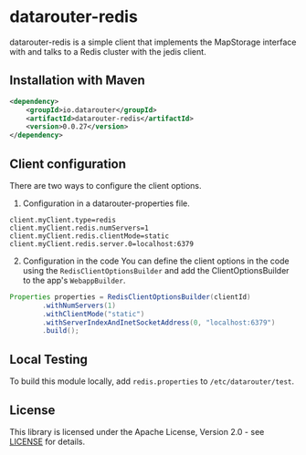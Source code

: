 # datarouter-redis

datarouter-redis is a simple client that implements the MapStorage interface with and talks to a Redis cluster with
 the jedis client.

## Installation with Maven

```xml
<dependency>
	<groupId>io.datarouter</groupId>
	<artifactId>datarouter-redis</artifactId>
	<version>0.0.27</version>
</dependency>
```

## Client configuration

There are two ways to configure the client options. 

1. Configuration in a datarouter-properties file. 

```
client.myClient.type=redis
client.myClient.redis.numServers=1
client.myClient.redis.clientMode=static
client.myClient.redis.server.0=localhost:6379
```

2. Configuration in the code
You can define the client options in the code using the `RedisClientOptionsBuilder` and add the ClientOptionsBuilder to the app's `WebappBuilder`.

```java
Properties properties = RedisClientOptionsBuilder(clientId)
		.withNumServers(1)
		.withClientMode("static")
		.withServerIndexAndInetSocketAddress(0, "localhost:6379")
		.build();
```

## Local Testing
To build this module locally, add `redis.properties` to `/etc/datarouter/test`.

## License

This library is licensed under the Apache License, Version 2.0 - see [LICENSE](../LICENSE) for details.
